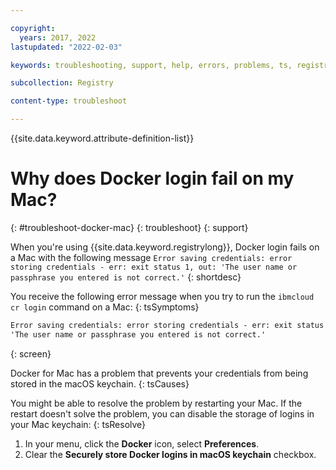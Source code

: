 ```yaml
---

copyright:
  years: 2017, 2022
lastupdated: "2022-02-03"

keywords: troubleshooting, support, help, errors, problems, ts, registry, docker login, mac, docker login fails on a mac

subcollection: Registry

content-type: troubleshoot

---
```


{{site.data.keyword.attribute-definition-list}}

# Why does Docker login fail on my Mac?
{: #troubleshoot-docker-mac}
{: troubleshoot}
{: support}

When you're using {{site.data.keyword.registrylong}}, Docker login fails on a Mac with the following message `Error saving credentials: error storing credentials - err: exit status 1, out: 'The user name or passphrase you entered is not correct.'`
{: shortdesc}

You receive the following error message when you try to run the `ibmcloud cr login` command on a Mac:
{: tsSymptoms}

```txt
Error saving credentials: error storing credentials - err: exit status 1, out: 
'The user name or passphrase you entered is not correct.'
```
{: screen}

Docker for Mac has a problem that prevents your credentials from being stored in the macOS keychain.
{: tsCauses}

You might be able to resolve the problem by restarting your Mac. If the restart doesn't solve the problem, you can disable the storage of logins in your Mac keychain:
{: tsResolve}

1. In your menu, click the **Docker** icon, select **Preferences**.
2. Clear the **Securely store Docker logins in macOS keychain** checkbox.


